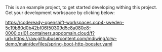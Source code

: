 This is an example project, to get started developing withing this project. Get your development workspace by clicking below:

https://codeready-openshift-workspaces.ocp4-sweden-5c19b80d0b42bf06f50309d5c8a080e8-0000.osl01.containers.appdomain.cloud/f?url=https://raw.githubusercontent.com/mdiwing/crw-demo/main/devfiles/spring-boot-http-booster.yaml
